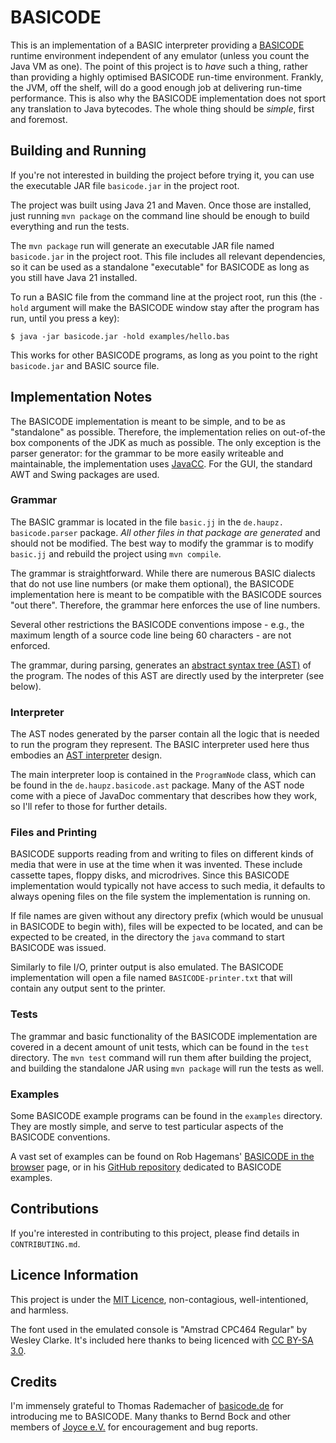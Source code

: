 # BASICODE

This is an implementation of a BASIC interpreter providing a [BASICODE](https://en.wikipedia.org/wiki/BASICODE)
runtime environment independent of any emulator (unless you count the Java VM as
one). The point of this project is to _have_ such a thing, rather than 
providing a highly optimised BASICODE run-time environment. Frankly, the JVM,
off the shelf, will do a good enough job at delivering run-time performance. 
This is also why the BASICODE implementation does not sport any translation 
to Java bytecodes. The whole thing should be _simple_, first and foremost.

## Building and Running

If you're not interested in building the project before trying it, you can 
use the executable JAR file `basicode.jar` in the project root.

The project was built using Java 21 and Maven. Once those are installed, just 
running `mvn package` on the command line should be enough to build 
everything and run the tests.

The `mvn package` run will generate an executable JAR file named
`basicode.jar` in the project root. This file includes all relevant 
dependencies, so it can be used as a standalone "executable" for BASICODE as
long as you still have Java 21 installed.

To run a BASIC file from the command line at the project root, run this (the 
`-hold` argument will make the BASICODE window stay after the program has 
run, until you press a key):

```
$ java -jar basicode.jar -hold examples/hello.bas 
```

This works for other BASICODE programs, as long as you point to the right 
`basicode.jar` and BASIC source file.

## Implementation Notes

The BASICODE implementation is meant to be simple, and to be as "standalone" 
as possible. Therefore, the implementation relies on out-of-the box 
components of the JDK as much as possible. The only exception is the parser 
generator: for the grammar to be more easily writeable and maintainable, the 
implementation uses [JavaCC](https://javacc.github.io/javacc/). For the GUI, 
the standard AWT and Swing packages are used.

### Grammar

The BASIC grammar is located in the file `basic.jj` in the `de.haupz.
basicode.parser` package. _All other files in that package are generated_ 
and should not be modified. The best way to modify the grammar is to modify 
`basic.jj` and rebuild the project using `mvn compile`.

The grammar is straightforward. While there are numerous BASIC dialects that 
do not use line numbers (or make them optional), the BASICODE implementation 
here is meant to be compatible with the BASICODE sources "out there". 
Therefore, the grammar here enforces the use of line numbers.

Several other restrictions the BASICODE conventions impose - e.g., the 
maximum length of a source code line being 60 characters - are not enforced.

The grammar, during parsing, generates an [abstract syntax tree (AST)](https://en.wikipedia.org/wiki/Abstract_syntax_tree)
of the program. The nodes of this AST are directly used by the interpreter 
(see below).

### Interpreter

The AST nodes generated by the parser contain all the logic that is needed 
to run the program they represent. The BASIC interpreter used here thus 
embodies an [AST interpreter](https://en.wikipedia.org/wiki/Interpreter_(computing)#Abstract_syntax_tree_interpreters)
design.

The main interpreter loop is contained in the `ProgramNode` class, which can 
be found in the `de.haupz.basicode.ast` package. Many of the AST node 
come with a piece of JavaDoc commentary that describes how they work, so 
I'll refer to those for further details.

### Files and Printing

BASICODE supports reading from and writing to files on different kinds of 
media that were in use at the time when it was invented. These include 
cassette tapes, floppy disks, and microdrives. Since this BASICODE 
implementation would typically not have access to such media, it defaults to 
always opening files on the file system the implementation is running on.

If file names are given without any directory prefix (which would be unusual 
in BASICODE to begin with), files will be expected to be located, and can be 
expected to be created, in the directory the `java` command to start 
BASICODE was issued.

Similarly to file I/O, printer output is also emulated. The BASICODE 
implementation will open a file named `BASICODE-printer.txt` that will 
contain any output sent to the printer.

### Tests

The grammar and basic functionality of the BASICODE implementation are 
covered in a decent amount of unit tests, which can be found in the `test` 
directory. The `mvn test` command will run them after building the project, 
and building the standalone JAR using `mvn package` will run the tests as 
well.

### Examples

Some BASICODE example programs can be found in the `examples` directory. 
They are mostly simple, and serve to test particular aspects of the BASICODE 
conventions.

A vast set of examples can be found on Rob Hagemans' [BASICODE in the browser](http://robhagemans.github.io/basicode/)
page, or in his [GitHub repository](https://github.com/robhagemans/basicode) 
dedicated to BASICODE examples.

## Contributions

If you're interested in contributing to this project, please find details in 
`CONTRIBUTING.md`.

## Licence Information

This project is under the [MIT Licence](https://mit-license.org/), 
non-contagious, well-intentioned, and harmless.

The font used in the emulated console is "Amstrad CPC464 Regular" by Wesley 
Clarke. It's included here thanks to being licenced with [CC BY-SA 3.0](https://creativecommons.org/licenses/by-sa/3.0/).

## Credits

I'm immensely grateful to Thomas Rademacher of [basicode.de](https://basicode.de/)
for introducing me to BASICODE. Many thanks to Bernd Bock and other members of
[Joyce e.V.](https://joyce.de/) for encouragement and bug reports.
